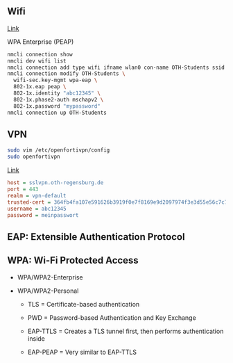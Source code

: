 ## Wifi

[Link](https://rzwww.oth-regensburg.de/supportwiki/doku.php?id=en:public:wlan:linux)

WPA Enterprise (PEAP)
```bash
nmcli connection show
nmcli dev wifi list
nmcli connection add type wifi ifname wlan0 con-name OTH-Students ssid "OTH-Students" # first add profile
nmcli connection modify OTH-Students \
  wifi-sec.key-mgmt wpa-eap \
  802-1x.eap peap \
  802-1x.identity "abc12345" \
  802-1x.phase2-auth mschapv2 \
  802-1x.password "mypassword"
nmcli connection up OTH-Students
```

## VPN

```bash
sudo vim /etc/openfortivpn/config
sudo openfortivpn
```
[Link](https://rzwww.oth-regensburg.de/supportwiki/doku.php?id=public:netz:vpn_forticlient_linux)

```ini
host = sslvpn.oth-regensburg.de
port = 443
realm = vpn-default
trusted-cert = 364fb4fa107e591626b3919f0e7f8169e9d2097974f3e3d55e56c7c756a1f94a
username = abc12345
password = meinpasswort
```


## EAP: Extensible Authentication Protocol

## WPA: Wi-Fi Protected Access
* WPA/WPA2-Enterprise
* WPA/WPA2-Personal

  * TLS = Certificate-based authentication
  * PWD = Password-based Authentication and Key Exchange
  * EAP-TTLS = Creates a TLS tunnel first, then performs authentication inside
  
  * EAP-PEAP  = Very similar to EAP-TTLS

